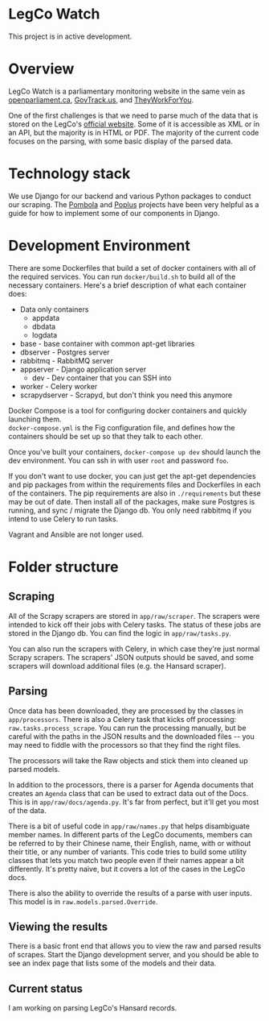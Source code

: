 # LegCo Watch

This project is in active development.

# Overview

LegCo Watch is a parliamentary monitoring website in the same vein as [openparliament.ca](http://openparliament.ca),
[GovTrack.us](http://govtrack.us), and [TheyWorkForYou](http://theyworkforyou.com).

One of the first challenges is that we need to parse much of the data that is stored on the LegCo's
[official website](http://legco.gov.hk).  Some of it is accessible as XML or in an API, but the majority
is in HTML or PDF.  The majority of the current code focuses on the parsing, with some basic display
of the parsed data.

# Technology stack

We use Django for our backend and various Python packages to conduct our scraping.  The
[Pombola](https://github.com/mysociety/pombola/) and [Poplus](http://poplus.org/) projects have been very
helpful as a guide for how to implement some of our components in Django.

# Development Environment

There are some Dockerfiles that build a set of docker containers with all of the required services.  You can run
`docker/build.sh` to build all of the necessary containers.  Here's a brief description of what each container does:

 - Data only containers
   - appdata
   - dbdata
   - logdata
 - base - base container with common apt-get libraries
 - dbserver - Postgres server
 - rabbitmq - RabbitMQ server
 - appserver - Django application server
   - dev - Dev container that you can SSH into
 - worker - Celery worker
 - scrapydserver - Scrapyd, but don't think you need this anymore
 
Docker Compose is a tool for configuring docker containers and quickly launching them.  
`docker-compose.yml` is the Fig configuration file, and defines how the containers should be set up so that they talk to each other.

Once you've built your containers, `docker-compose up dev` should launch the dev environment.  You can ssh in with user `root`
and password `foo`.

If you don't want to use docker, you can just get the apt-get dependencies and pip packages from within the requirements
files and Dockerfiles in each of the containers.  The pip requirements are also in `./requirements` but these may be out
of date.  Then install all of the packages, make sure Postgres is running, and sync / migrate the Django db.  You
only need rabbitmq if you intend to use Celery to run tasks.

Vagrant and Ansible are not longer used.

# Folder structure

## Scraping

All of the Scrapy scrapers are stored in `app/raw/scraper`.  The scrapers were intended to kick off their jobs with
Celery tasks.  The status of these jobs are stored in the Django db.  You can find the logic in `app/raw/tasks.py`.

You can also run the scrapers with Celery, in which case they're just normal Scrapy scrapers.  The scrapers' JSON
outputs should be saved, and some scrapers will download additional files (e.g. the Hansard scraper).

## Parsing

Once data has been downloaded, they are processed by the classes in `app/processors`.  There is also a Celery task
that kicks off processing: `raw.tasks.process_scrape`.  You can run the processing manually, but be careful
with the paths in the JSON results and the downloaded files -- you may need to fiddle with the processors so that
they find the right files.

The processors will take the Raw objects and stick them into cleaned up parsed models.

In addition to the processors, there is a parser for Agenda documents that creates an `Agenda` class that can be
used to extract data out of the Docs.  This is in `app/raw/docs/agenda.py`.  It's far from perfect, but it'll get you
most of the data.

There is a bit of useful code in `app/raw/names.py` that helps disambiguate member names.  In different parts of the LegCo
documents, members can be referred to by their Chinese name, their English, name, with or without their title, or any
number of variants.  This code tries to build some utility classes that lets you match two people even if their names
appear a bit differently.  It's pretty naive, but it covers a lot of the cases in the LegCo docs.

There is also the ability to override the results of a parse with user inputs.  This model is in `raw.models.parsed.Override`.

## Viewing the results

There is a basic front end that allows you to view the raw and parsed results of scrapes.  Start the Django development
server, and you should be able to see an index page that lists some of the models and their data.

## Current status

I am working on parsing LegCo's Hansard records.
